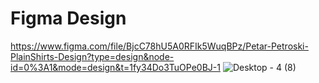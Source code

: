 # Figma Design

https://www.figma.com/file/BjcC78hU5A0RFIk5WuqBPz/Petar-Petroski-PlainShirts-Design?type=design&node-id=0%3A1&mode=design&t=1fy34Do3TuOPe0BJ-1
![Desktop - 4 (8)](https://github.com/PetarPetroski/is218_final_project/assets/45236464/09c21166-f972-43dc-a2f6-56cab937d475)

